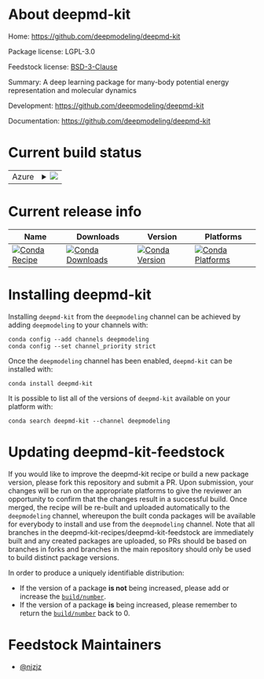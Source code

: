 About deepmd-kit
================

Home: https://github.com/deepmodeling/deepmd-kit

Package license: LGPL-3.0

Feedstock license: [BSD-3-Clause](https://github.com/deepmd-kit-recipes/deepmd-kit-feedstock/blob/master/LICENSE.txt)

Summary: A deep learning package for many-body potential energy representation and molecular dynamics

Development: https://github.com/deepmodeling/deepmd-kit

Documentation: https://github.com/deepmodeling/deepmd-kit

Current build status
====================


<table>
    
  <tr>
    <td>Azure</td>
    <td>
      <details>
        <summary>
          <a href="https://dev.azure.com/deepmd-kit-recipes/feedstock-builds/_build/latest?definitionId=1&branchName=master">
            <img src="https://dev.azure.com/deepmd-kit-recipes/feedstock-builds/_apis/build/status/deepmd-kit-feedstock?branchName=master">
          </a>
        </summary>
        <table>
          <thead><tr><th>Variant</th><th>Status</th></tr></thead>
          <tbody><tr>
              <td>linux_64_cuda_compiler_version10.0float_prechighpython3.7.</td>
              <td>
                <a href="https://dev.azure.com/deepmd-kit-recipes/feedstock-builds/_build/latest?definitionId=1&branchName=master">
                  <img src="https://dev.azure.com/deepmd-kit-recipes/feedstock-builds/_apis/build/status/deepmd-kit-feedstock?branchName=master&jobName=linux&configuration=linux_64_cuda_compiler_version10.0float_prechighpython3.7._" alt="variant">
                </a>
              </td>
            </tr><tr>
              <td>linux_64_cuda_compiler_version10.0float_prechighpython3.8.</td>
              <td>
                <a href="https://dev.azure.com/deepmd-kit-recipes/feedstock-builds/_build/latest?definitionId=1&branchName=master">
                  <img src="https://dev.azure.com/deepmd-kit-recipes/feedstock-builds/_apis/build/status/deepmd-kit-feedstock?branchName=master&jobName=linux&configuration=linux_64_cuda_compiler_version10.0float_prechighpython3.8._" alt="variant">
                </a>
              </td>
            </tr><tr>
              <td>linux_64_cuda_compiler_version10.0float_prechighpython3.9.</td>
              <td>
                <a href="https://dev.azure.com/deepmd-kit-recipes/feedstock-builds/_build/latest?definitionId=1&branchName=master">
                  <img src="https://dev.azure.com/deepmd-kit-recipes/feedstock-builds/_apis/build/status/deepmd-kit-feedstock?branchName=master&jobName=linux&configuration=linux_64_cuda_compiler_version10.0float_prechighpython3.9._" alt="variant">
                </a>
              </td>
            </tr><tr>
              <td>linux_64_cuda_compiler_version10.0float_preclowpython3.7.</td>
              <td>
                <a href="https://dev.azure.com/deepmd-kit-recipes/feedstock-builds/_build/latest?definitionId=1&branchName=master">
                  <img src="https://dev.azure.com/deepmd-kit-recipes/feedstock-builds/_apis/build/status/deepmd-kit-feedstock?branchName=master&jobName=linux&configuration=linux_64_cuda_compiler_version10.0float_preclowpython3.7._" alt="variant">
                </a>
              </td>
            </tr><tr>
              <td>linux_64_cuda_compiler_version10.0float_preclowpython3.8.</td>
              <td>
                <a href="https://dev.azure.com/deepmd-kit-recipes/feedstock-builds/_build/latest?definitionId=1&branchName=master">
                  <img src="https://dev.azure.com/deepmd-kit-recipes/feedstock-builds/_apis/build/status/deepmd-kit-feedstock?branchName=master&jobName=linux&configuration=linux_64_cuda_compiler_version10.0float_preclowpython3.8._" alt="variant">
                </a>
              </td>
            </tr><tr>
              <td>linux_64_cuda_compiler_version10.0float_preclowpython3.9.</td>
              <td>
                <a href="https://dev.azure.com/deepmd-kit-recipes/feedstock-builds/_build/latest?definitionId=1&branchName=master">
                  <img src="https://dev.azure.com/deepmd-kit-recipes/feedstock-builds/_apis/build/status/deepmd-kit-feedstock?branchName=master&jobName=linux&configuration=linux_64_cuda_compiler_version10.0float_preclowpython3.9._" alt="variant">
                </a>
              </td>
            </tr><tr>
              <td>linux_64_cuda_compiler_version10.1float_prechighpython3.7.</td>
              <td>
                <a href="https://dev.azure.com/deepmd-kit-recipes/feedstock-builds/_build/latest?definitionId=1&branchName=master">
                  <img src="https://dev.azure.com/deepmd-kit-recipes/feedstock-builds/_apis/build/status/deepmd-kit-feedstock?branchName=master&jobName=linux&configuration=linux_64_cuda_compiler_version10.1float_prechighpython3.7._" alt="variant">
                </a>
              </td>
            </tr><tr>
              <td>linux_64_cuda_compiler_version10.1float_prechighpython3.8.</td>
              <td>
                <a href="https://dev.azure.com/deepmd-kit-recipes/feedstock-builds/_build/latest?definitionId=1&branchName=master">
                  <img src="https://dev.azure.com/deepmd-kit-recipes/feedstock-builds/_apis/build/status/deepmd-kit-feedstock?branchName=master&jobName=linux&configuration=linux_64_cuda_compiler_version10.1float_prechighpython3.8._" alt="variant">
                </a>
              </td>
            </tr><tr>
              <td>linux_64_cuda_compiler_version10.1float_prechighpython3.9.</td>
              <td>
                <a href="https://dev.azure.com/deepmd-kit-recipes/feedstock-builds/_build/latest?definitionId=1&branchName=master">
                  <img src="https://dev.azure.com/deepmd-kit-recipes/feedstock-builds/_apis/build/status/deepmd-kit-feedstock?branchName=master&jobName=linux&configuration=linux_64_cuda_compiler_version10.1float_prechighpython3.9._" alt="variant">
                </a>
              </td>
            </tr><tr>
              <td>linux_64_cuda_compiler_version10.1float_preclowpython3.7.</td>
              <td>
                <a href="https://dev.azure.com/deepmd-kit-recipes/feedstock-builds/_build/latest?definitionId=1&branchName=master">
                  <img src="https://dev.azure.com/deepmd-kit-recipes/feedstock-builds/_apis/build/status/deepmd-kit-feedstock?branchName=master&jobName=linux&configuration=linux_64_cuda_compiler_version10.1float_preclowpython3.7._" alt="variant">
                </a>
              </td>
            </tr><tr>
              <td>linux_64_cuda_compiler_version10.1float_preclowpython3.8.</td>
              <td>
                <a href="https://dev.azure.com/deepmd-kit-recipes/feedstock-builds/_build/latest?definitionId=1&branchName=master">
                  <img src="https://dev.azure.com/deepmd-kit-recipes/feedstock-builds/_apis/build/status/deepmd-kit-feedstock?branchName=master&jobName=linux&configuration=linux_64_cuda_compiler_version10.1float_preclowpython3.8._" alt="variant">
                </a>
              </td>
            </tr><tr>
              <td>linux_64_cuda_compiler_version10.1float_preclowpython3.9.</td>
              <td>
                <a href="https://dev.azure.com/deepmd-kit-recipes/feedstock-builds/_build/latest?definitionId=1&branchName=master">
                  <img src="https://dev.azure.com/deepmd-kit-recipes/feedstock-builds/_apis/build/status/deepmd-kit-feedstock?branchName=master&jobName=linux&configuration=linux_64_cuda_compiler_version10.1float_preclowpython3.9._" alt="variant">
                </a>
              </td>
            </tr><tr>
              <td>linux_64_cuda_compiler_version11.0float_prechighpython3.7.</td>
              <td>
                <a href="https://dev.azure.com/deepmd-kit-recipes/feedstock-builds/_build/latest?definitionId=1&branchName=master">
                  <img src="https://dev.azure.com/deepmd-kit-recipes/feedstock-builds/_apis/build/status/deepmd-kit-feedstock?branchName=master&jobName=linux&configuration=linux_64_cuda_compiler_version11.0float_prechighpython3.7._" alt="variant">
                </a>
              </td>
            </tr><tr>
              <td>linux_64_cuda_compiler_version11.0float_prechighpython3.8.</td>
              <td>
                <a href="https://dev.azure.com/deepmd-kit-recipes/feedstock-builds/_build/latest?definitionId=1&branchName=master">
                  <img src="https://dev.azure.com/deepmd-kit-recipes/feedstock-builds/_apis/build/status/deepmd-kit-feedstock?branchName=master&jobName=linux&configuration=linux_64_cuda_compiler_version11.0float_prechighpython3.8._" alt="variant">
                </a>
              </td>
            </tr><tr>
              <td>linux_64_cuda_compiler_version11.0float_prechighpython3.9.</td>
              <td>
                <a href="https://dev.azure.com/deepmd-kit-recipes/feedstock-builds/_build/latest?definitionId=1&branchName=master">
                  <img src="https://dev.azure.com/deepmd-kit-recipes/feedstock-builds/_apis/build/status/deepmd-kit-feedstock?branchName=master&jobName=linux&configuration=linux_64_cuda_compiler_version11.0float_prechighpython3.9._" alt="variant">
                </a>
              </td>
            </tr><tr>
              <td>linux_64_cuda_compiler_version11.0float_preclowpython3.7.</td>
              <td>
                <a href="https://dev.azure.com/deepmd-kit-recipes/feedstock-builds/_build/latest?definitionId=1&branchName=master">
                  <img src="https://dev.azure.com/deepmd-kit-recipes/feedstock-builds/_apis/build/status/deepmd-kit-feedstock?branchName=master&jobName=linux&configuration=linux_64_cuda_compiler_version11.0float_preclowpython3.7._" alt="variant">
                </a>
              </td>
            </tr><tr>
              <td>linux_64_cuda_compiler_version11.0float_preclowpython3.8.</td>
              <td>
                <a href="https://dev.azure.com/deepmd-kit-recipes/feedstock-builds/_build/latest?definitionId=1&branchName=master">
                  <img src="https://dev.azure.com/deepmd-kit-recipes/feedstock-builds/_apis/build/status/deepmd-kit-feedstock?branchName=master&jobName=linux&configuration=linux_64_cuda_compiler_version11.0float_preclowpython3.8._" alt="variant">
                </a>
              </td>
            </tr><tr>
              <td>linux_64_cuda_compiler_version11.0float_preclowpython3.9.</td>
              <td>
                <a href="https://dev.azure.com/deepmd-kit-recipes/feedstock-builds/_build/latest?definitionId=1&branchName=master">
                  <img src="https://dev.azure.com/deepmd-kit-recipes/feedstock-builds/_apis/build/status/deepmd-kit-feedstock?branchName=master&jobName=linux&configuration=linux_64_cuda_compiler_version11.0float_preclowpython3.9._" alt="variant">
                </a>
              </td>
            </tr><tr>
              <td>linux_64_cuda_compiler_version11.1float_prechighpython3.7.</td>
              <td>
                <a href="https://dev.azure.com/deepmd-kit-recipes/feedstock-builds/_build/latest?definitionId=1&branchName=master">
                  <img src="https://dev.azure.com/deepmd-kit-recipes/feedstock-builds/_apis/build/status/deepmd-kit-feedstock?branchName=master&jobName=linux&configuration=linux_64_cuda_compiler_version11.1float_prechighpython3.7._" alt="variant">
                </a>
              </td>
            </tr><tr>
              <td>linux_64_cuda_compiler_version11.1float_prechighpython3.8.</td>
              <td>
                <a href="https://dev.azure.com/deepmd-kit-recipes/feedstock-builds/_build/latest?definitionId=1&branchName=master">
                  <img src="https://dev.azure.com/deepmd-kit-recipes/feedstock-builds/_apis/build/status/deepmd-kit-feedstock?branchName=master&jobName=linux&configuration=linux_64_cuda_compiler_version11.1float_prechighpython3.8._" alt="variant">
                </a>
              </td>
            </tr><tr>
              <td>linux_64_cuda_compiler_version11.1float_prechighpython3.9.</td>
              <td>
                <a href="https://dev.azure.com/deepmd-kit-recipes/feedstock-builds/_build/latest?definitionId=1&branchName=master">
                  <img src="https://dev.azure.com/deepmd-kit-recipes/feedstock-builds/_apis/build/status/deepmd-kit-feedstock?branchName=master&jobName=linux&configuration=linux_64_cuda_compiler_version11.1float_prechighpython3.9._" alt="variant">
                </a>
              </td>
            </tr><tr>
              <td>linux_64_cuda_compiler_version11.1float_preclowpython3.7.</td>
              <td>
                <a href="https://dev.azure.com/deepmd-kit-recipes/feedstock-builds/_build/latest?definitionId=1&branchName=master">
                  <img src="https://dev.azure.com/deepmd-kit-recipes/feedstock-builds/_apis/build/status/deepmd-kit-feedstock?branchName=master&jobName=linux&configuration=linux_64_cuda_compiler_version11.1float_preclowpython3.7._" alt="variant">
                </a>
              </td>
            </tr><tr>
              <td>linux_64_cuda_compiler_version11.1float_preclowpython3.8.</td>
              <td>
                <a href="https://dev.azure.com/deepmd-kit-recipes/feedstock-builds/_build/latest?definitionId=1&branchName=master">
                  <img src="https://dev.azure.com/deepmd-kit-recipes/feedstock-builds/_apis/build/status/deepmd-kit-feedstock?branchName=master&jobName=linux&configuration=linux_64_cuda_compiler_version11.1float_preclowpython3.8._" alt="variant">
                </a>
              </td>
            </tr><tr>
              <td>linux_64_cuda_compiler_version11.1float_preclowpython3.9.</td>
              <td>
                <a href="https://dev.azure.com/deepmd-kit-recipes/feedstock-builds/_build/latest?definitionId=1&branchName=master">
                  <img src="https://dev.azure.com/deepmd-kit-recipes/feedstock-builds/_apis/build/status/deepmd-kit-feedstock?branchName=master&jobName=linux&configuration=linux_64_cuda_compiler_version11.1float_preclowpython3.9._" alt="variant">
                </a>
              </td>
            </tr><tr>
              <td>linux_64_cuda_compiler_version9.2float_prechighpython3.7.</td>
              <td>
                <a href="https://dev.azure.com/deepmd-kit-recipes/feedstock-builds/_build/latest?definitionId=1&branchName=master">
                  <img src="https://dev.azure.com/deepmd-kit-recipes/feedstock-builds/_apis/build/status/deepmd-kit-feedstock?branchName=master&jobName=linux&configuration=linux_64_cuda_compiler_version9.2float_prechighpython3.7._" alt="variant">
                </a>
              </td>
            </tr><tr>
              <td>linux_64_cuda_compiler_version9.2float_prechighpython3.8.</td>
              <td>
                <a href="https://dev.azure.com/deepmd-kit-recipes/feedstock-builds/_build/latest?definitionId=1&branchName=master">
                  <img src="https://dev.azure.com/deepmd-kit-recipes/feedstock-builds/_apis/build/status/deepmd-kit-feedstock?branchName=master&jobName=linux&configuration=linux_64_cuda_compiler_version9.2float_prechighpython3.8._" alt="variant">
                </a>
              </td>
            </tr><tr>
              <td>linux_64_cuda_compiler_version9.2float_prechighpython3.9.</td>
              <td>
                <a href="https://dev.azure.com/deepmd-kit-recipes/feedstock-builds/_build/latest?definitionId=1&branchName=master">
                  <img src="https://dev.azure.com/deepmd-kit-recipes/feedstock-builds/_apis/build/status/deepmd-kit-feedstock?branchName=master&jobName=linux&configuration=linux_64_cuda_compiler_version9.2float_prechighpython3.9._" alt="variant">
                </a>
              </td>
            </tr><tr>
              <td>linux_64_cuda_compiler_version9.2float_preclowpython3.7.</td>
              <td>
                <a href="https://dev.azure.com/deepmd-kit-recipes/feedstock-builds/_build/latest?definitionId=1&branchName=master">
                  <img src="https://dev.azure.com/deepmd-kit-recipes/feedstock-builds/_apis/build/status/deepmd-kit-feedstock?branchName=master&jobName=linux&configuration=linux_64_cuda_compiler_version9.2float_preclowpython3.7._" alt="variant">
                </a>
              </td>
            </tr><tr>
              <td>linux_64_cuda_compiler_version9.2float_preclowpython3.8.</td>
              <td>
                <a href="https://dev.azure.com/deepmd-kit-recipes/feedstock-builds/_build/latest?definitionId=1&branchName=master">
                  <img src="https://dev.azure.com/deepmd-kit-recipes/feedstock-builds/_apis/build/status/deepmd-kit-feedstock?branchName=master&jobName=linux&configuration=linux_64_cuda_compiler_version9.2float_preclowpython3.8._" alt="variant">
                </a>
              </td>
            </tr><tr>
              <td>linux_64_cuda_compiler_version9.2float_preclowpython3.9.</td>
              <td>
                <a href="https://dev.azure.com/deepmd-kit-recipes/feedstock-builds/_build/latest?definitionId=1&branchName=master">
                  <img src="https://dev.azure.com/deepmd-kit-recipes/feedstock-builds/_apis/build/status/deepmd-kit-feedstock?branchName=master&jobName=linux&configuration=linux_64_cuda_compiler_version9.2float_preclowpython3.9._" alt="variant">
                </a>
              </td>
            </tr><tr>
              <td>linux_64_cuda_compiler_versionNonefloat_prechighpython3.7.</td>
              <td>
                <a href="https://dev.azure.com/deepmd-kit-recipes/feedstock-builds/_build/latest?definitionId=1&branchName=master">
                  <img src="https://dev.azure.com/deepmd-kit-recipes/feedstock-builds/_apis/build/status/deepmd-kit-feedstock?branchName=master&jobName=linux&configuration=linux_64_cuda_compiler_versionNonefloat_prechighpython3.7._" alt="variant">
                </a>
              </td>
            </tr><tr>
              <td>linux_64_cuda_compiler_versionNonefloat_prechighpython3.8.</td>
              <td>
                <a href="https://dev.azure.com/deepmd-kit-recipes/feedstock-builds/_build/latest?definitionId=1&branchName=master">
                  <img src="https://dev.azure.com/deepmd-kit-recipes/feedstock-builds/_apis/build/status/deepmd-kit-feedstock?branchName=master&jobName=linux&configuration=linux_64_cuda_compiler_versionNonefloat_prechighpython3.8._" alt="variant">
                </a>
              </td>
            </tr><tr>
              <td>linux_64_cuda_compiler_versionNonefloat_prechighpython3.9.</td>
              <td>
                <a href="https://dev.azure.com/deepmd-kit-recipes/feedstock-builds/_build/latest?definitionId=1&branchName=master">
                  <img src="https://dev.azure.com/deepmd-kit-recipes/feedstock-builds/_apis/build/status/deepmd-kit-feedstock?branchName=master&jobName=linux&configuration=linux_64_cuda_compiler_versionNonefloat_prechighpython3.9._" alt="variant">
                </a>
              </td>
            </tr><tr>
              <td>linux_64_cuda_compiler_versionNonefloat_preclowpython3.7.</td>
              <td>
                <a href="https://dev.azure.com/deepmd-kit-recipes/feedstock-builds/_build/latest?definitionId=1&branchName=master">
                  <img src="https://dev.azure.com/deepmd-kit-recipes/feedstock-builds/_apis/build/status/deepmd-kit-feedstock?branchName=master&jobName=linux&configuration=linux_64_cuda_compiler_versionNonefloat_preclowpython3.7._" alt="variant">
                </a>
              </td>
            </tr><tr>
              <td>linux_64_cuda_compiler_versionNonefloat_preclowpython3.8.</td>
              <td>
                <a href="https://dev.azure.com/deepmd-kit-recipes/feedstock-builds/_build/latest?definitionId=1&branchName=master">
                  <img src="https://dev.azure.com/deepmd-kit-recipes/feedstock-builds/_apis/build/status/deepmd-kit-feedstock?branchName=master&jobName=linux&configuration=linux_64_cuda_compiler_versionNonefloat_preclowpython3.8._" alt="variant">
                </a>
              </td>
            </tr><tr>
              <td>linux_64_cuda_compiler_versionNonefloat_preclowpython3.9.</td>
              <td>
                <a href="https://dev.azure.com/deepmd-kit-recipes/feedstock-builds/_build/latest?definitionId=1&branchName=master">
                  <img src="https://dev.azure.com/deepmd-kit-recipes/feedstock-builds/_apis/build/status/deepmd-kit-feedstock?branchName=master&jobName=linux&configuration=linux_64_cuda_compiler_versionNonefloat_preclowpython3.9._" alt="variant">
                </a>
              </td>
            </tr>
          </tbody>
        </table>
      </details>
    </td>
  </tr>
</table>

Current release info
====================

| Name | Downloads | Version | Platforms |
| --- | --- | --- | --- |
| [![Conda Recipe](https://img.shields.io/badge/recipe-deepmd--kit-green.svg)](https://anaconda.org/deepmodeling/deepmd-kit) | [![Conda Downloads](https://img.shields.io/conda/dn/deepmodeling/deepmd-kit.svg)](https://anaconda.org/deepmodeling/deepmd-kit) | [![Conda Version](https://img.shields.io/conda/vn/deepmodeling/deepmd-kit.svg)](https://anaconda.org/deepmodeling/deepmd-kit) | [![Conda Platforms](https://img.shields.io/conda/pn/deepmodeling/deepmd-kit.svg)](https://anaconda.org/deepmodeling/deepmd-kit) |

Installing deepmd-kit
=====================

Installing `deepmd-kit` from the `deepmodeling` channel can be achieved by adding `deepmodeling` to your channels with:

```
conda config --add channels deepmodeling
conda config --set channel_priority strict
```

Once the `deepmodeling` channel has been enabled, `deepmd-kit` can be installed with:

```
conda install deepmd-kit
```

It is possible to list all of the versions of `deepmd-kit` available on your platform with:

```
conda search deepmd-kit --channel deepmodeling
```




Updating deepmd-kit-feedstock
=============================

If you would like to improve the deepmd-kit recipe or build a new
package version, please fork this repository and submit a PR. Upon submission,
your changes will be run on the appropriate platforms to give the reviewer an
opportunity to confirm that the changes result in a successful build. Once
merged, the recipe will be re-built and uploaded automatically to the
`deepmodeling` channel, whereupon the built conda packages will be available for
everybody to install and use from the `deepmodeling` channel.
Note that all branches in the deepmd-kit-recipes/deepmd-kit-feedstock are
immediately built and any created packages are uploaded, so PRs should be based
on branches in forks and branches in the main repository should only be used to
build distinct package versions.

In order to produce a uniquely identifiable distribution:
 * If the version of a package **is not** being increased, please add or increase
   the [``build/number``](https://docs.conda.io/projects/conda-build/en/latest/resources/define-metadata.html#build-number-and-string).
 * If the version of a package **is** being increased, please remember to return
   the [``build/number``](https://docs.conda.io/projects/conda-build/en/latest/resources/define-metadata.html#build-number-and-string)
   back to 0.

Feedstock Maintainers
=====================

* [@njzjz](https://github.com/njzjz/)

